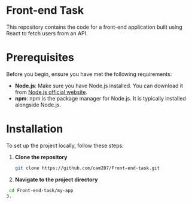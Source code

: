 # Front-end Task

This repository contains the code for a front-end application built using React to fetch users from an API.

# Prerequisites

Before you begin, ensure you have met the following requirements:

- **Node.js**: Make sure you have Node.js installed. You can download it from [Node.js official website](https://nodejs.org/).
- **npm**: npm is the package manager for Node.js. It is typically installed alongside Node.js.

# Installation

To set up the project locally, follow these steps:

1. **Clone the repository**

   ```bash
   git clone https://github.com/cam207/Front-end-task.git
2. **Navigate to the project directory**
  ```bash
   cd Front-end-task/my-app
3. 



